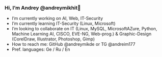 ### Hi, I’m Andrey @andreymikhit👋

* I’m currently working on AI, Web, IT-Security
* I’m currently learning IT-Security (Linux, Microsoft)
* I’m looking to collaborate on IT (Linux, MySQL, MicrosoftAZure, Python, Machine Learning AI, CISCO, EVE-NG, Web-prog.) & Graphic-Design (CorelDraw, Illustrator, Photoshop, Gimp)
* How to reach me: GitHub @andreymikde or TG @andreim177
* Pref. languages: Ge / Ru / En


<!---
andreymikhit/andreymikhit is a ✨ special ✨ repository because its `README.md` (this file) appears on your GitHub profile.
You can click the Preview link to take a look at your changes.
--->
